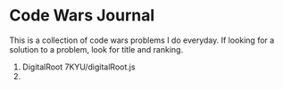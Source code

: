 # Code Wars Journal
This is a collection of code wars problems I do everyday. If looking for  a solution to a problem, look for title and ranking.
1. DigitalRoot  7KYU/digitalRoot.js
2.
